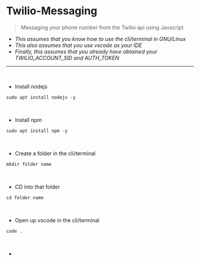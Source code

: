 # Twilio-Messaging
> Messaging your phone number from the Twilio api using Javscript

* <i>This assumes that you know how to use the cli/terminal in GNU/Linux</i>
* <i>This also assumes that you use vscode as your IDE</i>
* <i>Finally, this assumes that you already have obtained your TWILIO_ACCOUNT_SID and AUTH_TOKEN</i>
----------------------------------------------------------------------------------------------------------------------------------------

<p>&nbsp;
  
- Install nodejs

```
sudo apt install nodejs -y
```

<p>&nbsp;
  
- Install npm

```
sudo apt install npm -y
```

<p>&nbsp;
  
- Create a folder in the cli/terminal

```
mkdir folder name
```

<p>&nbsp;
  
- CD into that folder
```
cd folder name
```

<p>&nbsp;
  
- Open up vscode in the cli/terminal

```
code .
```

<p>&nbsp;
  
- 
